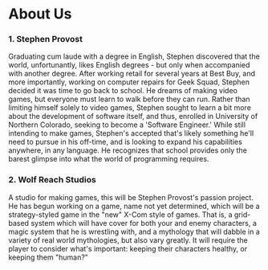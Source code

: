 # About Us

### 1. Stephen Provost
Graduating cum laude with a degree in English, Stephen discovered that the world, unfortunantly,
likes English degrees - but only when accompanied with another degree. After working retail
for several years at Best Buy, and more importantly, working on computer repairs for Geek Squad,
Stephen decided it was time to go back to school. He dreams of making video games, but everyone
must learn to walk before they can run. Rather than limiting himself solely to video games,
Stephen sought to learn a bit more about the development of software itself, and thus, enrolled
in University of Northern Colorado, seeking to become a 'Software Engineer.' While still
intending to make games, Stephen's accepted that's likely something he'll need to pursue in his
off-time, and is looking to expand his capabilities anywhere, in any language. He recognizes
that school provides only the barest glimpse into what the world of programming requires.


### 2. Wolf Reach Studios 

A studio for making games, this will be Stephen Provost's passion project. He has begun working
on a game, name not yet determined, which will be a strategy-styled game in the "new" X-Com style
of games. That is, a grid-based system which will have cover for both your and enemy characters,
a magic system that he is wrestling with, and a mythology that will dabble in a variety of real
world mythologies, but also vary greatly. It will require the player to consider what's important:
keeping their characters healthy, or keeping them "human?"